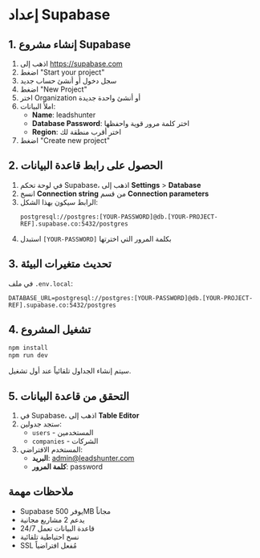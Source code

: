 # إعداد Supabase

## 1. إنشاء مشروع Supabase

1. اذهب إلى https://supabase.com
2. اضغط "Start your project"
3. سجل دخول أو أنشئ حساب جديد
4. اضغط "New Project"
5. اختر Organization أو أنشئ واحدة جديدة
6. املأ البيانات:
   - **Name**: leadshunter
   - **Database Password**: اختر كلمة مرور قوية واحفظها
   - **Region**: اختر أقرب منطقة لك
7. اضغط "Create new project"

## 2. الحصول على رابط قاعدة البيانات

1. في لوحة تحكم Supabase، اذهب إلى **Settings** > **Database**
2. انسخ **Connection string** من قسم **Connection parameters**
3. الرابط سيكون بهذا الشكل:
   ```
   postgresql://postgres:[YOUR-PASSWORD]@db.[YOUR-PROJECT-REF].supabase.co:5432/postgres
   ```
4. استبدل `[YOUR-PASSWORD]` بكلمة المرور التي اخترتها

## 3. تحديث متغيرات البيئة

في ملف `.env.local`:
```env
DATABASE_URL=postgresql://postgres:[YOUR-PASSWORD]@db.[YOUR-PROJECT-REF].supabase.co:5432/postgres
```

## 4. تشغيل المشروع

```bash
npm install
npm run dev
```

سيتم إنشاء الجداول تلقائياً عند أول تشغيل.

## 5. التحقق من قاعدة البيانات

1. في Supabase، اذهب إلى **Table Editor**
2. ستجد جدولين:
   - `users` - المستخدمين
   - `companies` - الشركات
3. المستخدم الافتراضي:
   - **البريد**: admin@leadshunter.com
   - **كلمة المرور**: password

## ملاحظات مهمة

- Supabase يوفر 500MB مجاناً
- يدعم 2 مشاريع مجانية
- قاعدة البيانات تعمل 24/7
- نسخ احتياطية تلقائية
- SSL مُفعل افتراضياً